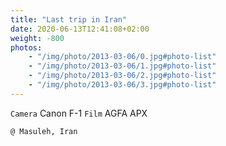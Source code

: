 ```yaml
---
title: "Last trip in Iran"
date: 2020-06-13T12:41:08+02:00
weight: -800
photos: 
    - "/img/photo/2013-03-06/0.jpg#photo-list"
    - "/img/photo/2013-03-06/1.jpg#photo-list"
    - "/img/photo/2013-03-06/2.jpg#photo-list"
    - "/img/photo/2013-03-06/3.jpg#photo-list"
---
```

`Camera` Canon F-1
`Film` AGFA APX

`@ Masuleh, Iran`
